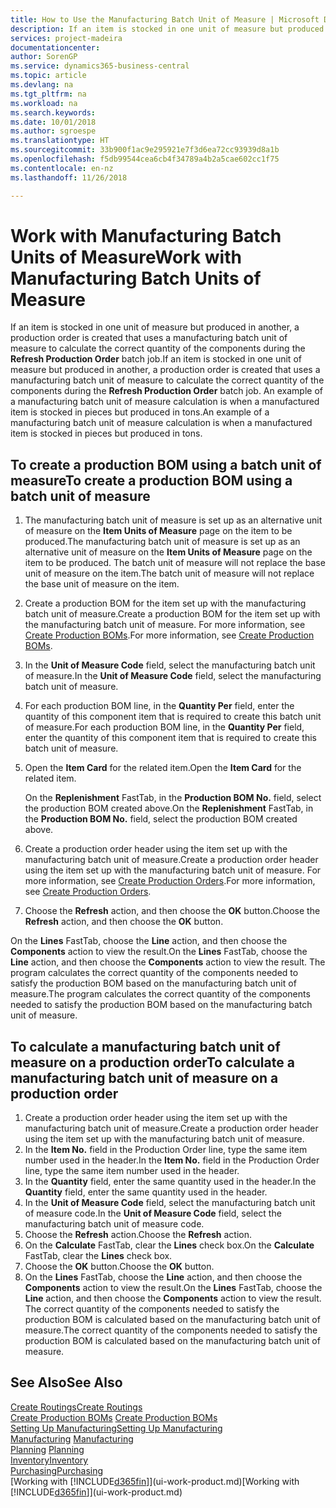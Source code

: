 ```yaml
---
title: How to Use the Manufacturing Batch Unit of Measure | Microsoft Docs
description: If an item is stocked in one unit of measure but produced in another, then the production order must be use a manufacturing batch unit of measure to calculate the correct quantity of components. An example of a manufacturing batch unit of measure calculation is when a manufactured item is stocked in pieces but produced in tons.
services: project-madeira
documentationcenter: 
author: SorenGP
ms.service: dynamics365-business-central
ms.topic: article
ms.devlang: na
ms.tgt_pltfrm: na
ms.workload: na
ms.search.keywords: 
ms.date: 10/01/2018
ms.author: sgroespe
ms.translationtype: HT
ms.sourcegitcommit: 33b900f1ac9e295921e7f3d6ea72cc93939d8a1b
ms.openlocfilehash: f5db99544cea6cb4f34789a4b2a5cae602cc1f75
ms.contentlocale: en-nz
ms.lasthandoff: 11/26/2018

---
```

# <a name="work-with-manufacturing-batch-units-of-measure"></a><span data-ttu-id="a6f5b-104">Work with Manufacturing Batch Units of Measure</span><span class="sxs-lookup"><span data-stu-id="a6f5b-104">Work with Manufacturing Batch Units of Measure</span></span>
<span data-ttu-id="a6f5b-105">If an item is stocked in one unit of measure but produced in another, a production order is created that uses a manufacturing batch unit of measure to calculate the correct quantity of the components during the **Refresh Production Order** batch job.</span><span class="sxs-lookup"><span data-stu-id="a6f5b-105">If an item is stocked in one unit of measure but produced in another, a production order is created that uses a manufacturing batch unit of measure to calculate the correct quantity of the components during the **Refresh Production Order** batch job.</span></span> <span data-ttu-id="a6f5b-106">An example of a manufacturing batch unit of measure calculation is when a manufactured item is stocked in pieces but produced in tons.</span><span class="sxs-lookup"><span data-stu-id="a6f5b-106">An example of a manufacturing batch unit of measure calculation is when a manufactured item is stocked in pieces but produced in tons.</span></span>  

## <a name="to-create-a-production-bom-using-a-batch-unit-of-measure"></a><span data-ttu-id="a6f5b-107">To create a production BOM using a batch unit of measure</span><span class="sxs-lookup"><span data-stu-id="a6f5b-107">To create a production BOM using a batch unit of measure</span></span>  
1.  <span data-ttu-id="a6f5b-108">The manufacturing batch unit of measure is set up as an alternative unit of measure on the **Item Units of Measure** page on the item to be produced.</span><span class="sxs-lookup"><span data-stu-id="a6f5b-108">The manufacturing batch unit of measure is set up as an alternative unit of measure on the **Item Units of Measure** page on the item to be produced.</span></span> <span data-ttu-id="a6f5b-109">The batch unit of measure will not replace the base unit of measure on the item.</span><span class="sxs-lookup"><span data-stu-id="a6f5b-109">The batch unit of measure will not replace the base unit of measure on the item.</span></span>  
2.  <span data-ttu-id="a6f5b-110">Create a production BOM for the item set up with the manufacturing batch unit of measure.</span><span class="sxs-lookup"><span data-stu-id="a6f5b-110">Create a production BOM for the item set up with the manufacturing batch unit of measure.</span></span> <span data-ttu-id="a6f5b-111">For more information, see [Create Production BOMs](production-how-to-create-production-boms.md).</span><span class="sxs-lookup"><span data-stu-id="a6f5b-111">For more information, see [Create Production BOMs](production-how-to-create-production-boms.md).</span></span>  
3.  <span data-ttu-id="a6f5b-112">In the **Unit of Measure Code** field, select the manufacturing batch unit of measure.</span><span class="sxs-lookup"><span data-stu-id="a6f5b-112">In the **Unit of Measure Code** field, select the manufacturing batch unit of measure.</span></span>  
4.  <span data-ttu-id="a6f5b-113">For each production BOM line, in the **Quantity Per** field, enter the quantity of this component item that is required to create this batch unit of measure.</span><span class="sxs-lookup"><span data-stu-id="a6f5b-113">For each production BOM line, in the **Quantity Per** field, enter the quantity of this component item that is required to create this batch unit of measure.</span></span>  
5.  <span data-ttu-id="a6f5b-114">Open the **Item Card** for the related item.</span><span class="sxs-lookup"><span data-stu-id="a6f5b-114">Open the **Item Card** for the related item.</span></span>  

    <span data-ttu-id="a6f5b-115">On the **Replenishment** FastTab, in the **Production BOM No.** field, select the production BOM created above.</span><span class="sxs-lookup"><span data-stu-id="a6f5b-115">On the **Replenishment** FastTab, in the **Production BOM No.** field, select the production BOM created above.</span></span>  
6.  <span data-ttu-id="a6f5b-116">Create a production order header using the item set up with the manufacturing batch unit of measure.</span><span class="sxs-lookup"><span data-stu-id="a6f5b-116">Create a production order header using the item set up with the manufacturing batch unit of measure.</span></span> <span data-ttu-id="a6f5b-117">For more information, see [Create Production Orders](production-how-to-create-production-orders.md).</span><span class="sxs-lookup"><span data-stu-id="a6f5b-117">For more information, see [Create Production Orders](production-how-to-create-production-orders.md).</span></span>  
7.  <span data-ttu-id="a6f5b-118">Choose the **Refresh** action, and then choose  the **OK** button.</span><span class="sxs-lookup"><span data-stu-id="a6f5b-118">Choose the **Refresh** action, and then choose  the **OK** button.</span></span>  

<span data-ttu-id="a6f5b-119">On the **Lines** FastTab, choose the **Line** action, and then choose the **Components** action to view the result.</span><span class="sxs-lookup"><span data-stu-id="a6f5b-119">On the **Lines** FastTab, choose the **Line** action, and then choose the **Components** action to view the result.</span></span> <span data-ttu-id="a6f5b-120">The program calculates the correct quantity of the components needed to satisfy the production BOM based on the manufacturing batch unit of measure.</span><span class="sxs-lookup"><span data-stu-id="a6f5b-120">The program calculates the correct quantity of the components needed to satisfy the production BOM based on the manufacturing batch unit of measure.</span></span>  

## <a name="to-calculate-a-manufacturing-batch-unit-of-measure-on-a-production-order"></a><span data-ttu-id="a6f5b-121">To calculate a manufacturing batch unit of measure on a production order</span><span class="sxs-lookup"><span data-stu-id="a6f5b-121">To calculate a manufacturing batch unit of measure on a production order</span></span>  
1.  <span data-ttu-id="a6f5b-122">Create a production order header using the item set up with the manufacturing batch unit of measure.</span><span class="sxs-lookup"><span data-stu-id="a6f5b-122">Create a production order header using the item set up with the manufacturing batch unit of measure.</span></span>  
2.  <span data-ttu-id="a6f5b-123">In the **Item No.** field in the Production Order line, type the same item number used in the header.</span><span class="sxs-lookup"><span data-stu-id="a6f5b-123">In the **Item No.** field in the Production Order line, type the same item number used in the header.</span></span>  
3.  <span data-ttu-id="a6f5b-124">In the **Quantity** field, enter the same quantity used in the header.</span><span class="sxs-lookup"><span data-stu-id="a6f5b-124">In the **Quantity** field, enter the same quantity used in the header.</span></span>  
4.  <span data-ttu-id="a6f5b-125">In the **Unit of Measure Code** field, select the manufacturing batch unit of measure code.</span><span class="sxs-lookup"><span data-stu-id="a6f5b-125">In the **Unit of Measure Code** field, select the manufacturing batch unit of measure code.</span></span>  
5.  <span data-ttu-id="a6f5b-126">Choose the **Refresh** action.</span><span class="sxs-lookup"><span data-stu-id="a6f5b-126">Choose the **Refresh** action.</span></span>
6.  <span data-ttu-id="a6f5b-127">On the **Calculate** FastTab, clear the **Lines** check box.</span><span class="sxs-lookup"><span data-stu-id="a6f5b-127">On the **Calculate** FastTab, clear the **Lines** check box.</span></span>  
7.  <span data-ttu-id="a6f5b-128">Choose the **OK** button.</span><span class="sxs-lookup"><span data-stu-id="a6f5b-128">Choose the **OK** button.</span></span>  
8.  <span data-ttu-id="a6f5b-129">On the **Lines** FastTab, choose the **Line** action, and then choose the **Components** action to view the result.</span><span class="sxs-lookup"><span data-stu-id="a6f5b-129">On the **Lines** FastTab, choose the **Line** action, and then choose the **Components** action to view the result.</span></span> <span data-ttu-id="a6f5b-130">The correct quantity of the components needed to satisfy the production BOM is calculated based on the manufacturing batch unit of measure.</span><span class="sxs-lookup"><span data-stu-id="a6f5b-130">The correct quantity of the components needed to satisfy the production BOM is calculated based on the manufacturing batch unit of measure.</span></span>  

## <a name="see-also"></a><span data-ttu-id="a6f5b-131">See Also</span><span class="sxs-lookup"><span data-stu-id="a6f5b-131">See Also</span></span>  
[<span data-ttu-id="a6f5b-132">Create Routings</span><span class="sxs-lookup"><span data-stu-id="a6f5b-132">Create Routings</span></span>](production-how-to-create-routings.md)  
<span data-ttu-id="a6f5b-133">[Create Production BOMs](production-how-to-create-production-boms.md)   </span><span class="sxs-lookup"><span data-stu-id="a6f5b-133">[Create Production BOMs](production-how-to-create-production-boms.md)   </span></span>  
[<span data-ttu-id="a6f5b-134">Setting Up Manufacturing</span><span class="sxs-lookup"><span data-stu-id="a6f5b-134">Setting Up Manufacturing</span></span>](production-configure-production-processes.md)  
<span data-ttu-id="a6f5b-135">[Manufacturing](production-manage-manufacturing.md)  </span><span class="sxs-lookup"><span data-stu-id="a6f5b-135">[Manufacturing](production-manage-manufacturing.md)  </span></span>  
<span data-ttu-id="a6f5b-136">[Planning](production-planning.md) </span><span class="sxs-lookup"><span data-stu-id="a6f5b-136">[Planning](production-planning.md) </span></span>  
[<span data-ttu-id="a6f5b-137">Inventory</span><span class="sxs-lookup"><span data-stu-id="a6f5b-137">Inventory</span></span>](inventory-manage-inventory.md)  
[<span data-ttu-id="a6f5b-138">Purchasing</span><span class="sxs-lookup"><span data-stu-id="a6f5b-138">Purchasing</span></span>](purchasing-manage-purchasing.md)  
<span data-ttu-id="a6f5b-139">[Working with [!INCLUDE[d365fin](includes/d365fin_md.md)]](ui-work-product.md)</span><span class="sxs-lookup"><span data-stu-id="a6f5b-139">[Working with [!INCLUDE[d365fin](includes/d365fin_md.md)]](ui-work-product.md)</span></span>  

